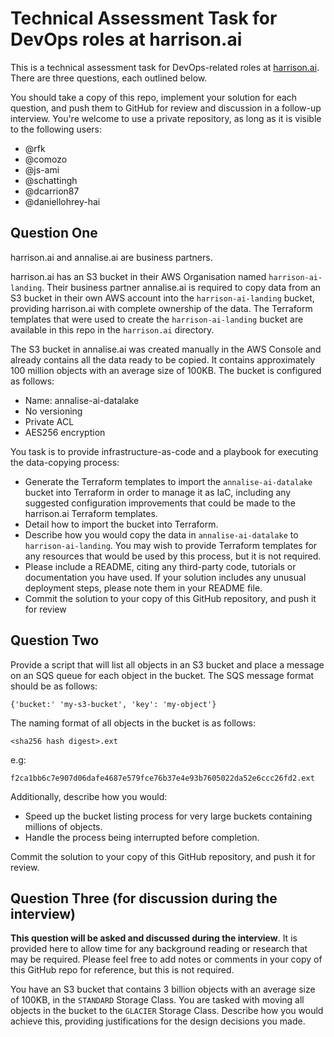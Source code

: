 # Technical Assessment Task for DevOps roles at harrison.ai

This is a technical assessment task for DevOps-related roles at [harrison.ai](harrison.ai). There are three questions, each outlined below.

You should take a copy of this repo, implement your solution for each question, and push them to GitHub for review and discussion in a follow-up interview. You're welcome to use a private repository, as long as it is visible to the following users:

* @rfk
* @comozo
* @js-ami
* @schattingh
* @dcarrion87
* @daniellohrey-hai

## Question One

harrison.ai and annalise.ai are business partners.

harrison.ai has an S3 bucket in their AWS Organisation named `harrison-ai-landing`.  Their business partner annalise.ai is required to copy data from an S3 bucket in their own AWS account into the `harrison-ai-landing` bucket, providing harrison.ai with complete ownership of the data.  The Terraform templates that were used to create the `harrison-ai-landing` bucket are available in this repo in the `harrison.ai` directory.

The S3 bucket in annalise.ai was created manually in the AWS Console and already contains all the data ready to be copied.  It contains approximately 100 million objects with an average size of 100KB.  The bucket is configured as follows:
- Name: annalise-ai-datalake
- No versioning
- Private ACL
- AES256 encryption

You task is to provide infrastructure-as-code and a playbook for executing the data-copying process:

- Generate the Terraform templates to import the `annalise-ai-datalake` bucket into Terraform in order to manage it as IaC, including any suggested configuration improvements that could be made to the harrison.ai Terraform templates.
- Detail how to import the bucket into Terraform.
- Describe how you would copy the data in `annalise-ai-datalake` to `harrison-ai-landing`.  You may wish to provide Terraform templates for any resources that would be used by this process, but it is not required.
- Please include a README, citing any third-party code, tutorials or documentation you have used.  If your solution includes any unusual deployment steps, please note them in your README file.
- Commit the solution to your copy of this GitHub repository, and push it for review


## Question Two

Provide a script that will list all objects in an S3 bucket and place a message on an SQS queue for each object in the bucket.  The SQS message format should be as follows:

```
{'bucket:' 'my-s3-bucket', 'key': 'my-object'}
```

The naming format of all objects in the bucket is as follows:

```
<sha256 hash digest>.ext
```

e.g:

```
f2ca1bb6c7e907d06dafe4687e579fce76b37e4e93b7605022da52e6ccc26fd2.ext
```

Additionally, describe how you would:

- Speed up the bucket listing process for very large buckets containing millions of objects.
- Handle the process being interrupted before completion.


Commit the solution to your copy of this GitHub repository, and push it for review.


## Question Three (for discussion during the interview)


**This question will be asked and discussed during the interview**.
It is provided here to allow time for any background reading or research that may be required.
Please feel free to add notes or comments in your copy of this GitHub repo for reference,
but this is not required.

You have an S3 bucket that contains 3 billion objects with an average size of 100KB, in the `STANDARD` Storage Class.  You are tasked with moving all objects in the bucket to the `GLACIER` Storage Class.  Describe how you would achieve this, providing justifications for the design decisions you made.
